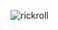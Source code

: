 ![rickroll](https://external-content.duckduckgo.com/iu/?u=https%3A%2F%2Fmedia.giphy.com%2Fmedia%2FWCwFvyeb6WJna%2Fgiphy.gif&f=1&nofb=1)